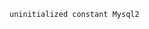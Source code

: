 <!-- usedin: [ _includes/_inlines/Tutorials/common/2013-09-26-db-config-test-group-errors/2013-09-26-db-config-test-group-errors_the-basics.md] -->

```
uninitialized constant Mysql2
```
